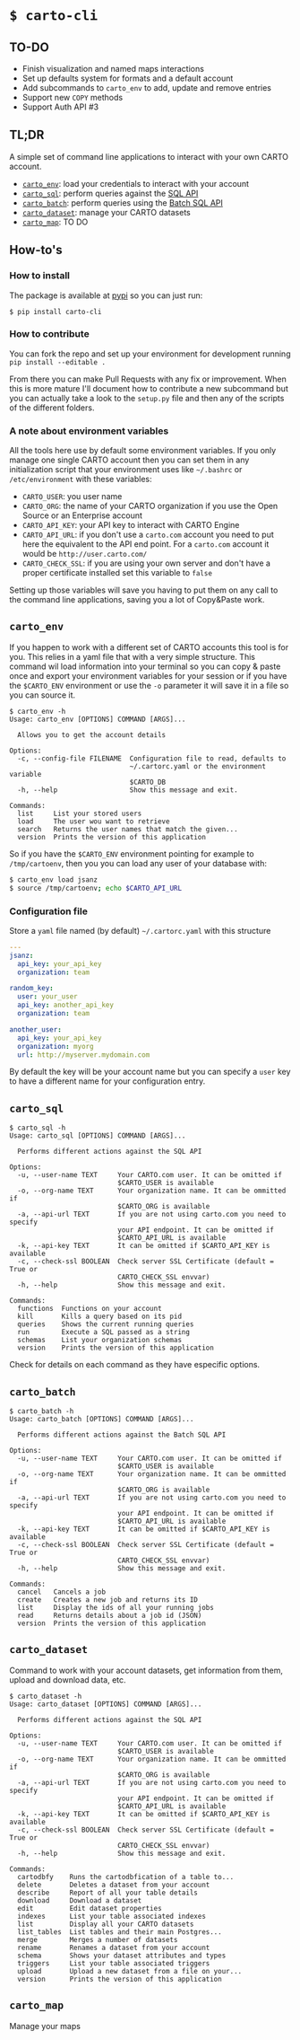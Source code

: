 `$ carto-cli`
=========================

## TO-DO

* Finish visualization and named maps interactions
* Set up defaults system for formats and a default account
* Add subcommands to `carto_env` to add, update and remove entries
* Support new `COPY` methods
* Support Auth API #3

## TL;DR

A simple set of command line applications to interact with your own CARTO account.


* [`carto_env`](#carto_env): load your credentials to interact with your account
* [`carto_sql`](#carto_sql): perform queries against the [SQL API](https://carto.com/docs/carto-engine/sql-api/)
* [`carto_batch`](#carto_batch): perform queries using the [Batch SQL API](https://carto.com/docs/carto-engine/sql-api/batch-queries)
* [`carto_dataset`](#carto_dataset): manage your CARTO datasets
* [`carto_map`](#carto_map): TO DO

## How-to's

### How to install

The package is available at [pypi](https://pypi.org/project/carto-cli/) so you can just run:

```
$ pip install carto-cli
```

### How to contribute

You can fork the repo and set up your environment for development running `pip install --editable .`

From there you can make Pull Requests with any fix or improvement. When this is more mature I'll document how to contribute a new subcommand but you can actually take a look to the `setup.py` file and then any of the scripts of the different folders.

### A note about environment variables

All the tools here use by default some environment variables. If you only manage one single CARTO account then you can set them in any initialization script that your environment uses like `~/.bashrc` or `/etc/environment` with these variables:

 - `CARTO_USER`: you user name
 - `CARTO_ORG`: the name of your CARTO organization if you use the Open Source or an Enterprise account
 - `CARTO_API_KEY`: your API key to interact with CARTO Engine
 - `CARTO_API_URL`: if you don't use a `carto.com` account you need to put here the equivalent to the API end point. For a `carto.com` account it would be `http://user.carto.com/`
 - `CARTO_CHECK_SSL`: if you are using your own server and don't have a proper certificate installed set this variable to `false`

Setting up those variables will save you having to put them on any call to the command line applications, saving you a lot of Copy&Paste work.

## `carto_env`

If you happen to work with a different set of CARTO accounts this tool is for you. This relies in a yaml file that with a very simple structure. This command wil load information into your terminal so you can copy & paste once and export your environment variables for your session or if you have the `$CARTO_ENV` environment or use the `-o` parameter it will save it in a file so you can source it.

```
$ carto_env -h
Usage: carto_env [OPTIONS] COMMAND [ARGS]...

  Allows you to get the account details

Options:
  -c, --config-file FILENAME  Configuration file to read, defaults to
                              ~/.cartorc.yaml or the environment variable
                              $CARTO_DB
  -h, --help                  Show this message and exit.

Commands:
  list     List your stored users
  load     The user wou want to retrieve
  search   Returns the user names that match the given...
  version  Prints the version of this application
```

So if you have the `$CARTO_ENV` environment pointing for example to `/tmp/cartoenv`, then you you can load any user of your database with:

```bash
$ carto_env load jsanz
$ source /tmp/cartoenv; echo $CARTO_API_URL
```

### Configuration file

Store a `yaml` file named (by default) `~/.cartorc.yaml` with this structure

```yaml
---
jsanz:
  api_key: your_api_key
  organization: team

random_key:
  user: your_user
  api_key: another_api_key
  organization: team

another_user:
  api_key: your_api_key
  organization: myorg
  url: http://myserver.mydomain.com
```

By default the key will be your account name but you can specify a `user` key to have a different name for your configuration entry.

## `carto_sql`

```
$ carto_sql -h
Usage: carto_sql [OPTIONS] COMMAND [ARGS]...

  Performs different actions against the SQL API

Options:
  -u, --user-name TEXT     Your CARTO.com user. It can be omitted if
                           $CARTO_USER is available
  -o, --org-name TEXT      Your organization name. It can be ommitted if
                           $CARTO_ORG is available
  -a, --api-url TEXT       If you are not using carto.com you need to specify
                           your API endpoint. It can be omitted if
                           $CARTO_API_URL is available
  -k, --api-key TEXT       It can be omitted if $CARTO_API_KEY is available
  -c, --check-ssl BOOLEAN  Check server SSL Certificate (default = True or
                           CARTO_CHECK_SSL envvar)
  -h, --help               Show this message and exit.

Commands:
  functions  Functions on your account
  kill       Kills a query based on its pid
  queries    Shows the current running queries
  run        Execute a SQL passed as a string
  schemas    List your organization schemas
  version    Prints the version of this application
```

Check for details on each command as they have especific options.

## `carto_batch`

```
$ carto_batch -h
Usage: carto_batch [OPTIONS] COMMAND [ARGS]...

  Performs different actions against the Batch SQL API

Options:
  -u, --user-name TEXT     Your CARTO.com user. It can be omitted if
                           $CARTO_USER is available
  -o, --org-name TEXT      Your organization name. It can be ommitted if
                           $CARTO_ORG is available
  -a, --api-url TEXT       If you are not using carto.com you need to specify
                           your API endpoint. It can be omitted if
                           $CARTO_API_URL is available
  -k, --api-key TEXT       It can be omitted if $CARTO_API_KEY is available
  -c, --check-ssl BOOLEAN  Check server SSL Certificate (default = True or
                           CARTO_CHECK_SSL envvar)
  -h, --help               Show this message and exit.

Commands:
  cancel   Cancels a job
  create   Creates a new job and returns its ID
  list     Display the ids of all your running jobs
  read     Returns details about a job id (JSON)
  version  Prints the version of this application
```

## `carto_dataset`

Command to work with your account datasets, get information from them, upload and
download data, etc.


```
$ carto_dataset -h
Usage: carto_dataset [OPTIONS] COMMAND [ARGS]...

  Performs different actions against the SQL API

Options:
  -u, --user-name TEXT     Your CARTO.com user. It can be omitted if
                           $CARTO_USER is available
  -o, --org-name TEXT      Your organization name. It can be ommitted if
                           $CARTO_ORG is available
  -a, --api-url TEXT       If you are not using carto.com you need to specify
                           your API endpoint. It can be omitted if
                           $CARTO_API_URL is available
  -k, --api-key TEXT       It can be omitted if $CARTO_API_KEY is available
  -c, --check-ssl BOOLEAN  Check server SSL Certificate (default = True or
                           CARTO_CHECK_SSL envvar)
  -h, --help               Show this message and exit.

Commands:
  cartodbfy    Runs the cartodbfication of a table to...
  delete       Deletes a dataset from your account
  describe     Report of all your table details
  download     Download a dataset
  edit         Edit dataset properties
  indexes      List your table associated indexes
  list         Display all your CARTO datasets
  list_tables  List tables and their main Postgres...
  merge        Merges a number of datasets
  rename       Renames a dataset from your account
  schema       Shows your dataset attributes and types
  triggers     List your table associated triggers
  upload       Upload a new dataset from a file on your...
  version      Prints the version of this application

```


## `carto_map`

Manage your maps
